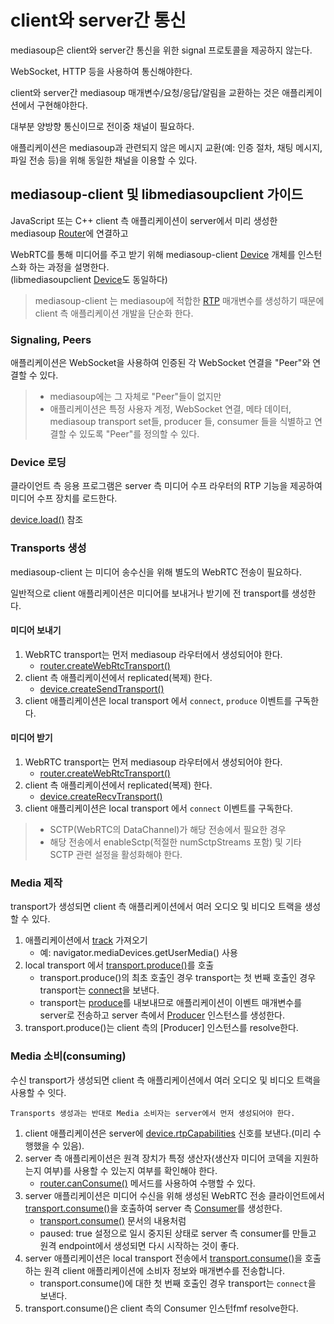 # client와 server간 통신

mediasoup은 client와 server간 통신을 위한 signal 프로토콜을 제공하지 않는다.

WebSocket, HTTP 등을 사용하여 통신해야한다.

client와 server간 mediasoup 매개변수/요청/응답/알림을 교환하는 것은 애플리케이션에서 구현해야한다.

대부분 양방향 통신이므로 전이중 채널이 필요하다.

애플리케이션은 mediasoup과 관련되지 않은 메시지 교환(예: 인증 절차, 채팅 메시지, 파일 전송 등)을 위해 동일한 채널을 이용할 수 있다.

## mediasoup-client 및 libmediasoupclient 가이드

JavaScript 또는 C++ client 측 애플리케이션이 server에서 미리 생성한 mediasoup [Router](https://mediasoup.org/documentation/v3/mediasoup/api/#Router)에 연결하고

WebRTC를 통해 미디어를 주고 받기 위해 mediasoup-client [Device](https://mediasoup.org/documentation/v3/mediasoup-client/api/#Device) 개체를 인스턴스화 하는 과정을 설명한다.<br />
(libmediasoupclient [Device](https://mediasoup.org/documentation/v3/libmediasoupclient/api/#Device)도 동일하다)

> mediasoup-client 는 mediasoup에 적합한 [RTP](https://mediasoup.org/documentation/v3/mediasoup/rtp-parameters-and-capabilities/) 매개변수를 생성하기 때문에 client 측 애플리케이션 개발을 단순화 한다.

### Signaling, Peers

애플리케이션은 WebSocket을 사용하여 인증된 각 WebSocket 연결을 "Peer"와 연결할 수 있다.

> - mediasoup에는 그 자체로 "Peer"들이 없지만
> - 애플리케이션은 특정 사용자 계정, WebSocket 연결, 메타 데이터, mediasoup transport set들, producer 들, consumer 들을 식별하고 연결할 수 있도록 "Peer"를 정의할 수 있다.

### Device 로딩

클라이언트 측 응용 프로그램은 server 측 미디어 수프 라우터의 RTP 기능을 제공하여 미디어 수프 장치를 로드한다.

[device.load()](https://mediasoup.org/documentation/v3/mediasoup-client/api/#device-load) 참조

### Transports 생성

mediasoup-client 는 미디어 송수신을 위해 별도의 WebRTC 전송이 필요하다.

일반적으로 client 애플리케이션은 미디어를 보내거나 받기에 전 transport를 생성한다.

#### 미디어 보내기

1. WebRTC transport는 먼저 mediasoup 라우터에서 생성되어야 한다.
   - [router.createWebRtcTransport()](https://mediasoup.org/documentation/v3/mediasoup/api/#router-createWebRtcTransport)
1. client 측 애플리케이션에서 replicated(복제) 한다.
   - [device.createSendTransport()](https://mediasoup.org/documentation/v3/mediasoup-client/api/#device-createSendTransport)
1. client 애플리케이션은 local transport 에서 `connect`, `produce` 이벤트를 구독한다.

#### 미디어 받기

1. WebRTC transport는 먼저 mediasoup 라우터에서 생성되어야 한다.
   - [router.createWebRtcTransport()](https://mediasoup.org/documentation/v3/mediasoup/api/#router-createWebRtcTransport)
1. client 측 애플리케이션에서 replicated(복제) 한다.
   - [device.createRecvTransport()](https://mediasoup.org/documentation/v3/mediasoup-client/api/#device-createRecvTransport)
1. client 애플리케이션은 local transport 에서 `connect` 이벤트를 구독한다.

> - SCTP(WebRTC의 DataChannel)가 해당 전송에서 필요한 경우
> - 해당 전송에서 enableSctp(적절한 numSctpStreams 포함) 및 기타 SCTP 관련 설정을 활성화해야 한다.

### Media 제작

transport가 생성되면 client 측 애플리케이션에서 여러 오디오 및 비디오 트랙을 생성할 수 있다.

1. 애플리케이션에서 [track](https://www.w3.org/TR/mediacapture-streams/#mediastreamtrack) 가져오기
   - 예: navigator.mediaDevices.getUserMedia() 사용
1. local transport 에서 [transport.produce()](https://mediasoup.org/documentation/v3/mediasoup-client/api/#transport-produce)를 호출
   - transport.produce()의 최초 호출인 경우 transport는 첫 번째 호출인 경우 transport는 [connect](https://mediasoup.org/documentation/v3/mediasoup-client/api/#transport-on-connect)을 보낸다.
   - transport는 [produce](https://mediasoup.org/documentation/v3/mediasoup-client/api/#transport-on-produce)를 내보내므로 애플리케이션이 이벤트 매개변수를 server로 전송하고 server 측에서 [Producer](https://mediasoup.org/documentation/v3/mediasoup/api/#Producer) 인스턴스를 생성한다.
1. transport.produce()는 client 측의 [Producer] 인스턴스를 resolve한다.

### Media 소비(consuming)

수신 transport가 생성되면 client 측 애플리케이션에서 여러 오디오 및 비디오 트랙을 사용할 수 잇다.

`Transports 생성과는 반대로 Media 소비자는 server에서 먼저 생성되어야 한다.`

1. client 애플리케이션은 server에 [device.rtpCapabilities](https://mediasoup.org/documentation/v3/mediasoup-client/api/#device-rtpCapabilities) 신호를 보낸다.(미리 수행했을 수 있음).
1. server 측 애플리케이션은 원격 장치가 특정 생산자(생산자 미디어 코덱을 지원하는지 여부)를 사용할 수 있는지 여부를 확인해야 한다.
   - [router.canConsume()](https://mediasoup.org/documentation/v3/mediasoup/api/#router-canConsume) 메서드를 사용하여 수행할 수 있다.
1. server 애플리케이션은 미디어 수신을 위해 생성된 WebRTC 전송 클라이언트에서 [transport.consume()](https://mediasoup.org/documentation/v3/mediasoup/api/#transport-consume)을 호출하여 server 측 [Consumer](https://mediasoup.org/documentation/v3/mediasoup-client/api/#Consumer)를 생성한다.
   - [transport.consume()](https://mediasoup.org/documentation/v3/mediasoup/api/#transport-consume) 문서의 내용처럼
   - paused: true 설정으로 일시 중지된 상태로 server 측 consumer를 만들고 원격 endpoint에서 생성되면 다시 시작하는 것이 좋다.
1. server 애플리케이션은 local transport 전송에서 [transport.consume()](https://mediasoup.org/documentation/v3/mediasoup-client/api/#transport-consume)을 호출하는 원격 client 애플리케이션에 소비자 정보와 매개변수를 전송합니다.
   - transport.consume()에 대한 첫 번째 호출인 경우 transport는 `connect`을 보낸다.
1. transport.consume()은 client 측의 Consumer 인스턴fmf resolve한다.
